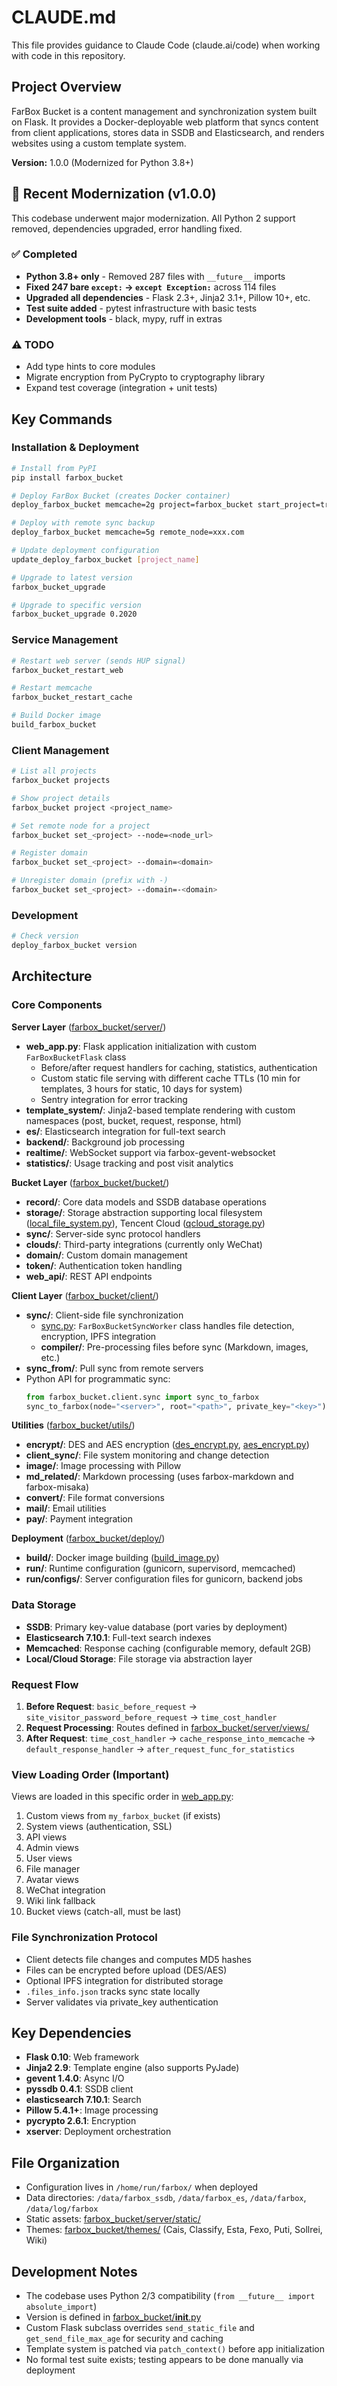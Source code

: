 # CLAUDE.md

This file provides guidance to Claude Code (claude.ai/code) when working with code in this repository.

## Project Overview

FarBox Bucket is a content management and synchronization system built on Flask. It provides a Docker-deployable web platform that syncs content from client applications, stores data in SSDB and Elasticsearch, and renders websites using a custom template system.

**Version:** 1.0.0 (Modernized for Python 3.8+)

## 🎉 Recent Modernization (v1.0.0)

This codebase underwent major modernization. All Python 2 support removed, dependencies upgraded, error handling fixed.

### ✅ Completed
- **Python 3.8+ only** - Removed 287 files with `__future__` imports
- **Fixed 247 bare `except:` → `except Exception:`** across 114 files
- **Upgraded all dependencies** - Flask 2.3+, Jinja2 3.1+, Pillow 10+, etc.
- **Test suite added** - pytest infrastructure with basic tests
- **Development tools** - black, mypy, ruff in extras

### ⚠️ TODO
- Add type hints to core modules
- Migrate encryption from PyCrypto to cryptography library
- Expand test coverage (integration + unit tests)

## Key Commands

### Installation & Deployment
```bash
# Install from PyPI
pip install farbox_bucket

# Deploy FarBox Bucket (creates Docker container)
deploy_farbox_bucket memcache=2g project=farbox_bucket start_project=true

# Deploy with remote sync backup
deploy_farbox_bucket memcache=5g remote_node=xxx.com

# Update deployment configuration
update_deploy_farbox_bucket [project_name]

# Upgrade to latest version
farbox_bucket_upgrade

# Upgrade to specific version
farbox_bucket_upgrade 0.2020
```

### Service Management
```bash
# Restart web server (sends HUP signal)
farbox_bucket_restart_web

# Restart memcache
farbox_bucket_restart_cache

# Build Docker image
build_farbox_bucket
```

### Client Management
```bash
# List all projects
farbox_bucket projects

# Show project details
farbox_bucket project <project_name>

# Set remote node for a project
farbox_bucket set_<project> --node=<node_url>

# Register domain
farbox_bucket set_<project> --domain=<domain>

# Unregister domain (prefix with -)
farbox_bucket set_<project> --domain=-<domain>
```

### Development
```bash
# Check version
deploy_farbox_bucket version
```

## Architecture

### Core Components

**Server Layer** ([farbox_bucket/server/](farbox_bucket/server/))
- **web_app.py**: Flask application initialization with custom `FarBoxBucketFlask` class
  - Before/after request handlers for caching, statistics, authentication
  - Custom static file serving with different cache TTLs (10 min for templates, 3 hours for static, 10 days for system)
  - Sentry integration for error tracking
- **template_system/**: Jinja2-based template rendering with custom namespaces (post, bucket, request, response, html)
- **es/**: Elasticsearch integration for full-text search
- **backend/**: Background job processing
- **realtime/**: WebSocket support via farbox-gevent-websocket
- **statistics/**: Usage tracking and post visit analytics

**Bucket Layer** ([farbox_bucket/bucket/](farbox_bucket/bucket/))
- **record/**: Core data models and SSDB database operations
- **storage/**: Storage abstraction supporting local filesystem ([local_file_system.py](farbox_bucket/bucket/storage/local_file_system.py)), Tencent Cloud ([qcloud_storage.py](farbox_bucket/bucket/storage/qcloud_storage.py))
- **sync/**: Server-side sync protocol handlers
- **clouds/**: Third-party integrations (currently only WeChat)
- **domain/**: Custom domain management
- **token/**: Authentication token handling
- **web_api/**: REST API endpoints

**Client Layer** ([farbox_bucket/client/](farbox_bucket/client/))
- **sync/**: Client-side file synchronization
  - [sync.py](farbox_bucket/client/sync/sync.py): `FarBoxBucketSyncWorker` class handles file detection, encryption, IPFS integration
  - **compiler/**: Pre-processing files before sync (Markdown, images, etc.)
- **sync_from/**: Pull sync from remote servers
- Python API for programmatic sync:
  ```python
  from farbox_bucket.client.sync import sync_to_farbox
  sync_to_farbox(node="<server>", root="<path>", private_key="<key>")
  ```

**Utilities** ([farbox_bucket/utils/](farbox_bucket/utils/))
- **encrypt/**: DES and AES encryption ([des_encrypt.py](farbox_bucket/utils/encrypt/des_encrypt.py), [aes_encrypt.py](farbox_bucket/utils/encrypt/aes_encrypt.py))
- **client_sync/**: File system monitoring and change detection
- **image/**: Image processing with Pillow
- **md_related/**: Markdown processing (uses farbox-markdown and farbox-misaka)
- **convert/**: File format conversions
- **mail/**: Email utilities
- **pay/**: Payment integration

**Deployment** ([farbox_bucket/deploy/](farbox_bucket/deploy/))
- **build/**: Docker image building ([build_image.py](farbox_bucket/deploy/build/build_image.py))
- **run/**: Runtime configuration (gunicorn, supervisord, memcached)
- **run/configs/**: Server configuration files for gunicorn, backend jobs

### Data Storage

- **SSDB**: Primary key-value database (port varies by deployment)
- **Elasticsearch 7.10.1**: Full-text search indexes
- **Memcached**: Response caching (configurable memory, default 2GB)
- **Local/Cloud Storage**: File storage via abstraction layer

### Request Flow

1. **Before Request**: `basic_before_request` → `site_visitor_password_before_request` → `time_cost_handler`
2. **Request Processing**: Routes defined in [farbox_bucket/server/views/](farbox_bucket/server/views/)
3. **After Request**: `time_cost_handler` → `cache_response_into_memcache` → `default_response_handler` → `after_request_func_for_statistics`

### View Loading Order (Important)

Views are loaded in this specific order in [web_app.py](farbox_bucket/server/web_app.py:76-99):
1. Custom views from `my_farbox_bucket` (if exists)
2. System views (authentication, SSL)
3. API views
4. Admin views
5. User views
6. File manager
7. Avatar views
8. WeChat integration
9. Wiki link fallback
10. Bucket views (catch-all, must be last)

### File Synchronization Protocol

- Client detects file changes and computes MD5 hashes
- Files can be encrypted before upload (DES/AES)
- Optional IPFS integration for distributed storage
- `.files_info.json` tracks sync state locally
- Server validates via private_key authentication

## Key Dependencies

- **Flask 0.10**: Web framework
- **Jinja2 2.9**: Template engine (also supports PyJade)
- **gevent 1.4.0**: Async I/O
- **pyssdb 0.4.1**: SSDB client
- **elasticsearch 7.10.1**: Search
- **Pillow 5.4.1+**: Image processing
- **pycrypto 2.6.1**: Encryption
- **xserver**: Deployment orchestration

## File Organization

- Configuration lives in `/home/run/farbox/` when deployed
- Data directories: `/data/farbox_ssdb`, `/data/farbox_es`, `/data/farbox`, `/data/log/farbox`
- Static assets: [farbox_bucket/server/static/](farbox_bucket/server/static/)
- Themes: [farbox_bucket/themes/](farbox_bucket/themes/) (Cais, Classify, Esta, Fexo, Puti, Sollrei, Wiki)

## Development Notes

- The codebase uses Python 2/3 compatibility (`from __future__ import absolute_import`)
- Version is defined in [farbox_bucket/__init__.py](farbox_bucket/__init__.py:4)
- Custom Flask subclass overrides `send_static_file` and `get_send_file_max_age` for security and caching
- Template system is patched via `patch_context()` before app initialization
- No formal test suite exists; testing appears to be done manually via deployment
